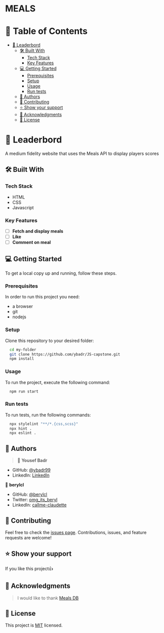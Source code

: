 # MEALS

# 📗 Table of Contents

- [📖 Leaderbord](#-leaderbord)
  - [🛠 Built With ](#-built-with-)
    - [Tech Stack ](#tech-stack-)
    - [Key Features ](#key-features-)
  - [💻 Getting Started ](#-getting-started-)
    - [Prerequisites](#prerequisites)
    - [Setup](#setup)
    - [Usage](#usage)
    - [Run tests](#run-tests)
  - [👥 Authors ](#-authors-)
  - [🤝 Contributing ](#-contributing-)
  - [⭐️ Show your support ](#️-show-your-support-)
  - [🙏 Acknowledgments ](#-acknowledgments-)
  - [📝 License ](#-license-)

# 📖 Leaderbord<a name="about-project"></a>

A medium fidelity website that uses the Meals API to display players scores

## 🛠 Built With <a name="built-with"></a>

### Tech Stack <a name="tech-stack"></a>

- HTML
- CSS
- Javascript

### Key Features <a name="key-features"></a>

- [ ] **Fetch and display meals**
- [ ] **Like**
- [ ] **Comment on meal**

## 💻 Getting Started <a name="getting-started"></a>

To get a local copy up and running, follow these steps.

### Prerequisites

In order to run this project you need:

- a browser
- git
- nodejs

### Setup

Clone this repository to your desired folder:

```sh
  cd my-folder
  git clone https://github.com/ybadr/JS-capstone.git
  npm install
```

### Usage

To run the project, execute the following command:

```sh
  npm run start
```

### Run tests

To run tests, run the following commands:

```sh
  npx stylelint "**/*.{css,scss}"
  npx hint .
  npx eslint .
```

<!-- AUTHORS -->

## 👥 Authors <a name="authors"></a>

> 👤 **Yousef Badr**

- GitHub: [@ybadr99](https://github.com/ybadr99)
- LinkedIn: [LinkedIn](https://www.linkedin.com/in/yousef-mohamed-badr/)

👤 **berylcl**

- GitHub: [@berylcl](https://github.com/Gakiiberyl)
- Twitter: [omg_its_beryl](https://twitter.com/omg_its_beryl)
- LinkedIn: [callme-claudette](https://www.linkedin.com/in/callme-claudette-83a796230/)
<!-- CONTRIBUTING -->

## 🤝 Contributing <a name="contributing"></a>

Feel free to check the [issues page](https://github.com/ybadr99/leaderboard/issues).
Contributions, issues, and feature requests are welcome!

<!-- SUPPORT -->

## ⭐️ Show your support <a name="support"></a>

If you like this project:thumbsup:

<!-- ACKNOWLEDGEMENTS -->

## 🙏 Acknowledgments <a name="acknowledgements"></a>

> I would like to thank [Meals DB](https://www.themealdb.com/api.php)

<!-- LICENSE -->

## 📝 License <a name="license"></a>

This project is [MIT](./LICENSE.md) licensed.
